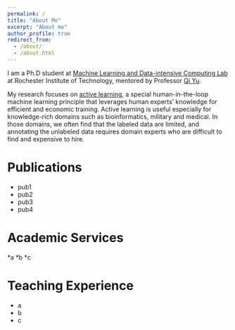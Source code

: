 ```yaml
---
permalink: /
title: "About Me"
excerpt: "About me"
author_profile: true
redirect_from: 
  - /about/
  - /about.html
---
```

I am a Ph.D student at [Machine Learning and Data-intensive Computing Lab](https://www.rit.edu/mining/) at Rochester Institute of Technology, mentored by Professor [Qi Yu](https://www.rit.edu/directory/qyuvks-qi-yu).

My research focuses on [active learning](https://en.wikipedia.org/wiki/Active_learning_(machine_learning)), a special human-in-the-loop machine learning principle that leverages human experts’ knowledge for efficient and economic training. Active learning is useful especially for knowledge-rich domains such as bioinformatics, military and medical. In those domains, we often find that the labeled data are limited, and annotating the unlabeled data requires domain experts who are difficult to find and expensive to hire. 


Publications
======
* pub1
* pub2
* pub3
* pub4


Academic Services
======
*a
*b
*c

Teaching Experience
======
* a
* b
* c

